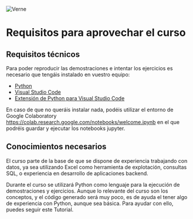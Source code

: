 ![Verne](https://www.vernegroup.com/wp-content/uploads/2021/08/Image-1-1-1.png)

# Requisitos para aprovechar el curso

## Requisitos técnicos
Para poder reproducir las demostraciones e intentar los ejercicios es necesario que tengáis instalado en vuestro equipo:

- [Python](https://github.com/antoniosql/Python_IFFE/blob/main/Requisitos/Instalar%20Python.md)
- [Visual Studio Code](https://github.com/antoniosql/Python_IFFE/blob/main/Requisitos/Instalar%20Visual%20Studio%20Code.md)
- [Extensión de Python para Visual Studio Code](https://github.com/antoniosql/Python_IFFE/blob/main/Requisitos/Instalar%20el%20complemento%20de%20Python.md)

En caso de que no queráis instalar nada, podéis utilizar el entorno de Google Colaboratory https://colab.research.google.com/notebooks/welcome.ipynb en el que podréis guardar y ejecutar los notebooks jupyter. 

## Conocimientos necesarios

El curso parte de la base de que se dispone de experiencia trabajando con datos, ya sea utilizando Excel como herramienta de explotación, consultas SQL, o experiencia en desarrollo de aplicaciones backend. 

Durante el curso se utilizará Python como lenguaje para la ejecución de demostraciones y ejercicios. Aunque lo relevante del curso son los conceptos, y el código generado será muy poco, es de ayuda el tener algo de experiencia con Python, aunque sea básica. Para ayudar con ello, puedes seguir este Tutorial. 
